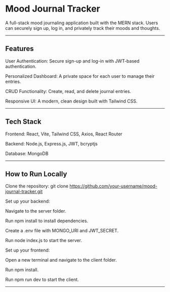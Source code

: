 # Mood Journal Tracker

A full-stack mood journaling application built with the MERN stack. Users can securely sign up, log in, and privately track their moods and thoughts.

---

## Features

User Authentication: Secure sign-up and log-in with JWT-based authentication.

Personalized Dashboard: A private space for each user to manage their entries.

CRUD Functionality: Create, read, and delete journal entries.

Responsive UI: A modern, clean design built with Tailwind CSS.

---

## Tech Stack

Frontend: React, Vite, Tailwind CSS, Axios, React Router

Backend: Node.js, Express.js, JWT, bcryptjs

Database: MongoDB

---

##  How to Run Locally

Clone the repository:
git clone https://github.com/your-username/mood-journal-tracker.git

Set up your backend:

Navigate to the server folder.

Run npm install to install dependencies.

Create a .env file with MONGO_URI and JWT_SECRET.

Run node index.js to start the server.

Set up your frontend:

Open a new terminal and navigate to the client folder.

Run npm install.

Run npm run dev to start the client.

---
